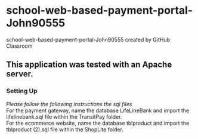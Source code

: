 # school-web-based-payment-portal-John90555
school-web-based-payment-portal-John90555 created by GitHub Classroom
## This application was tested with an Apache server.
### Setting Up
*Please follow the following instructions the sql files* <br/>
For the payment gateway, name the database LifeLineBank and import the lifelinebank.sql file within the TransitPay folder.<br/>
For the ecommerce website, name the database tblproduct and import the tblproduct (2).sql file within the ShopLite folder.
